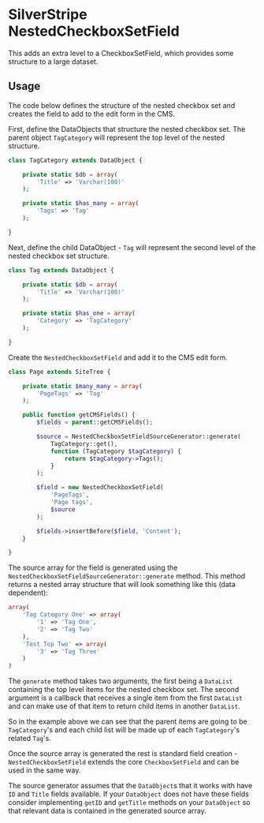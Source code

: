 # SilverStripe NestedCheckboxSetField

This adds an extra level to a CheckboxSetField, which provides some structure to a large dataset.

## Usage

The code below defines the structure of the nested checkbox set and creates the field to add to the edit form in the CMS.

First, define the DataObjects that structure the nested checkbox set. The parent object `TagCategory` will represent the
top level of the nested structure.

```php
class TagCategory extends DataObject {

    private static $db = array(
        'Title' => 'Varchar(100)'
    );

    private static $has_many = array(
        'Tags' => 'Tag'
    );

}
```

Next, define the child DataObject - `Tag` will represent the second level of the nested checkbox set structure.

```php
class Tag extends DataObject {

    private static $db = array(
        'Title' => 'Varchar(100)'
    );

    private static $has_one = array(
        'Category' => 'TagCategory'
    );

}
```

Create the `NestedCheckboxSetField` and add it to the CMS edit form.

```php
class Page extends SiteTree {

    private static $many_many = array(
        'PageTags' => 'Tag'
    );

    public function getCMSFields() {
        $fields = parent::getCMSFields();

        $source = NestedCheckboxSetFieldSourceGenerator::generate(
            TagCategory::get(),
            function (TagCategory $tagCategory) {
                return $tagCategory->Tags();
            }
        );

        $field = new NestedCheckboxSetField(
            'PageTags',
            'Page tags',
            $source
        );

        $fields->insertBefore($field, 'Content');
    }

}
```

The source array for the field is generated using the `NestedCheckboxSetFieldSourceGenerator::generate` method. This
method returns a nested array structure that will look something like this (data dependent):

```php
array(
    'Tag Category One' => array(
        '1' => 'Tag One',
        '2' => 'Tag Two'
    ),
    'Test Top Two' => array(
        '3' => 'Tag Three'
    )
)
```

The `generate` method takes two arguments, the first being a `DataList` containing the top level items for the nested
checkbox set. The second argument is a callback that receives a single item from the first `DataList` and can make use
of that item to return child items in another `DataList`.

So in the example above we can see that the parent items are going to be `TagCategory`'s and each child list will be
made up of each `TagCategory`'s related `Tag`'s.

Once the source array is generated the rest is standard field creation - `NestedCheckboxSetField` extends the core
`CheckboxSetField` and can be used in the same way.

The source generator assumes that the `DataObject`s that it works with have `ID` and `Title` fields available. If your
`DataObject` does not have these fields consider implementing `getID` and `getTitle` methods on your `DataObject` so
that relevant data is contained in the generated source array.
